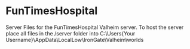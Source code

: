 # FunTimesHospital
Server Files for the FunTimesHospital Valheim server. To host the server place all files in the /server folder into 
C:\Users\{Your Username}\AppData\LocalLow\IronGate\Valheim\worlds
